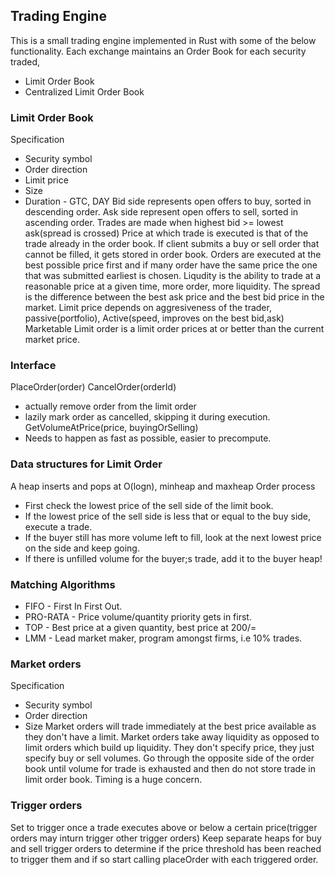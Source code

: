 ## Trading Engine

This is a small trading engine implemented in Rust with some of the below functionality.
Each exchange maintains an Order Book for each security traded,
  - Limit Order Book
  - Centralized Limit Order Book

### Limit Order Book

Specification
  - Security symbol
  - Order direction
  - Limit price
  - Size 
  - Duration - GTC, DAY
Bid side represents open offers to buy, sorted in descending order.
Ask side represent open offers to sell, sorted in ascending order.
Trades are made when highest bid >= lowest ask(spread is crossed)
Price at which trade is executed is that of the trade already in the order book.
If client submits a buy or sell order that cannot be filled, it gets stored in order book.
Orders are executed at the best possible price first and if many order have the same price the one that was submitted earliest is chosen.
Liqudity is the ability to trade at a reasonable price at a given time, more order, more liquidity.
The spread is the difference between the best ask price and the best bid price in the market.
Limit price depends on aggresiveness of the trader, passive(portfolio), Active(speed, improves on the best bid,ask)
Marketable Limit order is a limit order prices at or better than the current market price.

### Interface

PlaceOrder(order)
CancelOrder(orderId)
  - actually remove order from the limit order
  - lazily mark order as cancelled, skipping it during execution.
GetVolumeAtPrice(price, buyingOrSelling)
  - Needs to happen as fast as possible, easier to precompute.

### Data structures for Limit Order

A heap inserts and pops at O(logn), minheap and maxheap
Order process
  - First check the lowest price of the sell side of the limit book.
  - If the lowest price of the sell side is less that or equal to the buy side, execute a trade.
  - If the buyer still has more volume left to fill, look at the next lowest price on the side and keep going.
  - If there is unfilled volume for the buyer;s trade, add it to the buyer heap!

### Matching Algorithms

- FIFO - First In First Out.
- PRO-RATA - Price volume/quantity priority gets in first.
- TOP - Best price at a given quantity, best price at 200/=
- LMM - Lead market maker, program amongst firms, i.e 10% trades.


### Market orders
Specification
  - Security symbol
  - Order direction
  - Size
Market orders will trade immediately at the best price available as they don't have a limit.
Market orders take away liquidity as opposed to limit orders which build up liquidity.
They don't specify price, they just specify buy or sell volumes.
Go through the opposite side of the order book until volume for trade is exhausted and then do not store trade in limit order book.
Timing is a huge concern.

### Trigger orders

Set to trigger once a trade executes above or below a certain price(trigger orders may inturn trigger other trigger orders)
Keep separate heaps for buy and sell trigger orders to determine if the price threshold has been reached to trigger them and if so start calling placeOrder with each triggered order.

